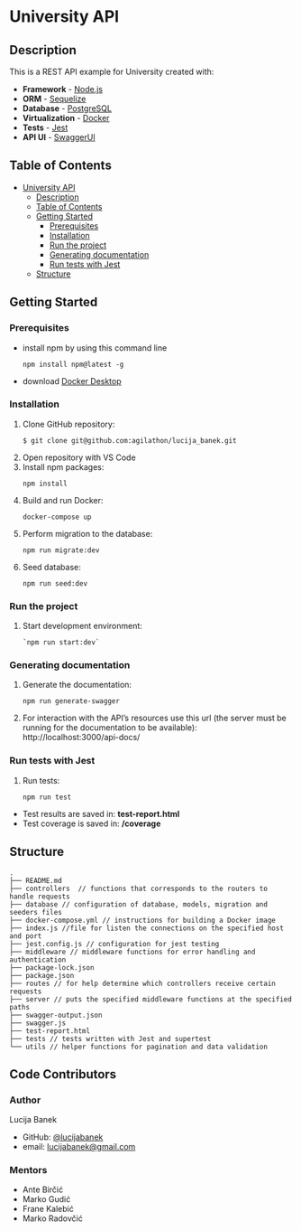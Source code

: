 # University API

## Description
This is a REST API example for University created with: 
- **Framework** - [Node.js](https://nodejs.org/en/docs/)
- **ORM** - [Sequelize](https://sequelize.org/docs/v6/)
- **Database** - [PostgreSQL](https://www.postgresql.org/docs/)
- **Virtualization** - [Docker](https://docs.docker.com/)
- **Tests** - [Jest](https://jestjs.io/docs/getting-started)
- **API UI** - [SwaggerUI](https://swagger.io/docs/)
## Table of Contents
- [University API](#university-api)
  - [Description](#description)
  - [Table of Contents](#table-of-contents)
  - [Getting Started](#getting-started)
    - [Prerequisites](#prerequisites)
    - [Installation](#installation)
    - [Run the project](#run-the-project)
    - [Generating documentation](#generating-documentation)
    - [Run tests with Jest](#run-tests-with-jest)
  - [Structure](#structure)

## Getting Started
### Prerequisites
- install npm by using this command line
  ```
  npm install npm@latest -g
  ```
- download [Docker Desktop](https://www.docker.com/products/docker-desktop/) 
### Installation

1. Clone GitHub repository:
   ```
   $ git clone git@github.com:agilathon/lucija_banek.git
   ```
2. Open repository with VS Code
3. Install npm packages:
   ```
   npm install
   ```
4. Build and run Docker:
   ```
   docker-compose up
   ```
5. Perform migration to the database:
   ```
   npm run migrate:dev
   ```
6. Seed database: 
   ```
   npm run seed:dev
   ```
### Run the project
1. Start development environment:
   ```
   `npm run start:dev`
   ```
### Generating documentation
1. Generate the documentation:
    ```
    npm run generate-swagger
    ```
2. For interaction with the API’s resources use this url (the server must be running for the documentation to be available): http://localhost:3000/api-docs/ 

### Run tests with Jest
1. Run tests:
    ```
    npm run test
    ```
- Test results are saved in: **test-report.html**
- Test coverage is saved in:  **/coverage**


## Structure
```
.
├── README.md
├── controllers  // functions that corresponds to the routers to handle requests
├── database // configuration of database, models, migration and seeders files
├── docker-compose.yml // instructions for building a Docker image
├── index.js //file for listen the connections on the specified host and port
├── jest.config.js // configuration for jest testing
├── middleware // middleware functions for error handling and authentication
├── package-lock.json
├── package.json
├── routes // for help determine which controllers receive certain requests
├── server // puts the specified middleware functions at the specified paths
├── swagger-output.json
├── swagger.js 
├── test-report.html
├── tests // tests written with Jest and supertest
└── utils // helper functions for pagination and data validation 
```

<h2>Code Contributors</h2>
<h3>Author</h3>
 
 Lucija Banek
- GitHub: [@lucijabanek](https://github.com/lucijabanek)
- email: lucijabanek@gmail.com

<h3>Mentors</h3>

- Ante Birčić
- Marko Gudić
- Frane Kalebić
- Marko Radovčić
